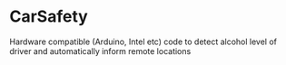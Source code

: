 # CarSafety
Hardware compatible (Arduino, Intel etc) code to detect alcohol level of driver and automatically inform remote locations
